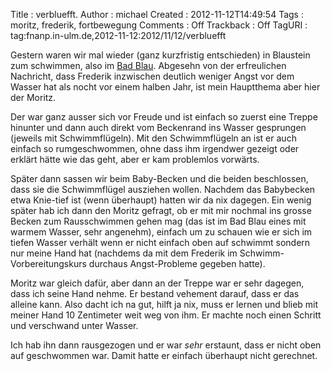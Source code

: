 Title     : verbluefft.
Author    : michael
Created   : 2012-11-12T14:49:54
Tags      : moritz, frederik, fortbewegung
Comments  : Off
Trackback : Off
TagURI    : tag:fnanp.in-ulm.de,2012-11-12:2012/11/12/verbluefft

Gestern waren wir mal wieder (ganz kurzfristig entschieden) in Blaustein zum
schwimmen, also im [Bad Blau](http://www.badblau.de/). Abgesehn von der
erfreulichen Nachricht, dass Frederik inzwischen deutlich weniger Angst vor
dem Wasser hat als nocht vor einem halben Jahr, ist mein Hauptthema aber hier
der Moritz.

Der war ganz ausser sich vor Freude und ist einfach so zuerst eine Treppe
hinunter und dann auch direkt vom Beckenrand ins Wasser gesprungen
(jeweils mit Schwimmflügeln). Mit den Schwimmflügeln an ist er auch einfach so
rumgeschwommen, ohne dass ihm irgendwer gezeigt oder erklärt hätte wie das
geht, aber er kam problemlos vorwärts.

Später dann sassen wir beim Baby-Becken und die beiden beschlossen, dass sie
die Schwimmflügel ausziehen wollen. Nachdem das Babybecken etwa Knie-tief ist
(wenn überhaupt) hatten wir da nix dagegen. Ein wenig später hab ich dann den
Moritz gefragt, ob er mit mir nochmal ins grosse Becken zum Rausschwimmen
gehen mag (das ist im Bad Blau eines mit warmem Wasser, sehr angenehm),
einfach um zu schauen wie er sich im tiefen Wasser verhält wenn er nicht
einfach oben auf schwimmt sondern nur meine Hand hat (nachdems da mit dem
Frederik im Schwimm-Vorbereitungskurs durchaus Angst-Probleme gegeben hatte).

Moritz war gleich dafür, aber dann an der Treppe war er sehr dagegen, dass ich
seine Hand nehme. Er bestand vehement darauf, dass er das alleine kann. Also
dacht ich na gut, hilft ja nix, muss er lernen und blieb mit meiner Hand 10
Zentimeter weit weg von ihm. Er machte noch einen Schritt und verschwand unter
Wasser.

Ich hab ihn dann rausgezogen und er war _sehr_ erstaunt, dass er nicht oben
auf geschwommen war. Damit hatte er einfach überhaupt nicht gerechnet.
